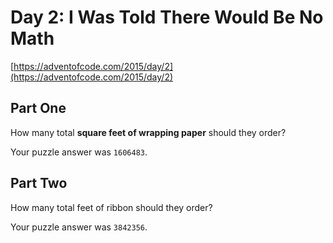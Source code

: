 # Day 2: I Was Told There Would Be No Math

[https://adventofcode.com/2015/day/2](https://adventofcode.com/2015/day/2)

## Part One

How many total **square feet of wrapping paper** should they order?

Your puzzle answer was `1606483`.

## Part Two

How many total feet of ribbon should they order?

Your puzzle answer was `3842356`.
